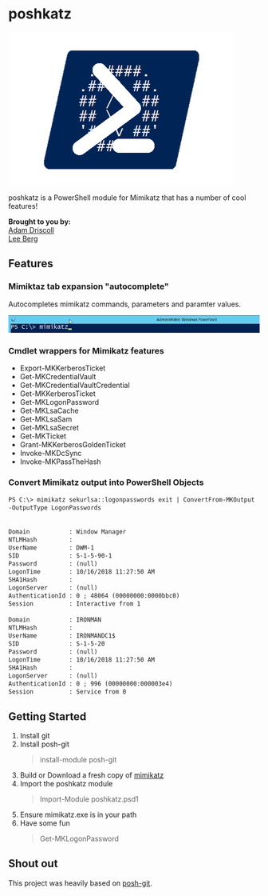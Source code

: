 poshkatz
==================
![](./images/logo.png) 

poshkatz is a PowerShell module for Mimikatz that has a number of cool features!

**Brought to you by:**  
[Adam Driscoll](https://poshtools.com/)  
[Lee Berg](https://leealanberg.com/)


## Features ##

### Mimiktaz tab expansion "autocomplete"

Autocompletes mimikatz commands, parameters and paramter values.

![](./images/tabexpansion.gif)

### Cmdlet wrappers for Mimikatz features

- Export-MKKerberosTicket
- Get-MKCredentialVault
- Get-MKCredentialVaultCredential
- Get-MKKerberosTicket
- Get-MKLogonPassword
- Get-MKLsaCache
- Get-MKLsaSam
- Get-MKLsaSecret
- Get-MKTicket
- Grant-MKKerberosGoldenTicket
- Invoke-MKDcSync
- Invoke-MKPassTheHash

### Convert Mimikatz output into PowerShell Objects

```
PS C:\> mimikatz sekurlsa::logonpasswords exit | ConvertFrom-MKOutput -OutputType LogonPasswords


Domain           : Window Manager
NTLMHash         :
UserName         : DWM-1
SID              : S-1-5-90-1
Password         : (null)
LogonTime        : 10/16/2018 11:27:50 AM
SHA1Hash         :
LogonServer      : (null)
AuthenticationId : 0 ; 48064 (00000000:0000bbc0)
Session          : Interactive from 1

Domain           : IRONMAN
NTLMHash         :
UserName         : IRONMANDC1$
SID              : S-1-5-20
Password         : (null)
LogonTime        : 10/16/2018 11:27:50 AM
SHA1Hash         :
LogonServer      : (null)
AuthenticationId : 0 ; 996 (00000000:000003e4)
Session          : Service from 0
```

## Getting Started ##
1. Install git
1. Install posh-git
    > install-module posh-git
2. Build or Download a fresh copy of [mimikatz](https://github.com/gentilkiwi/mimikatz)
4. Import the poshkatz module
    > Import-Module poshkatz.psd1
5. Ensure mimikatz.exe is in your path
6. Have some fun
    > Get-MKLogonPassword

## Shout out ##

This project was heavily based on [posh-git](https://github.com/dahlbyk/posh-git).
